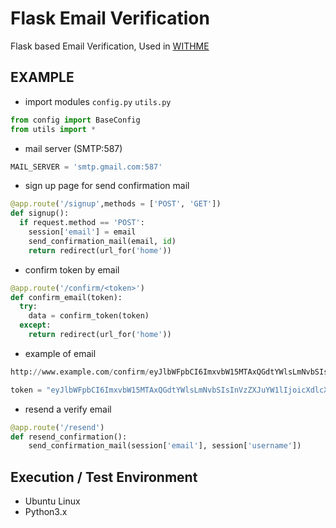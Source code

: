 # Flask Email Verification

Flask based Email Verification, Used in [WITHME](http://www.withme.xyz) 

## EXAMPLE

- import modules ```config.py``` ```utils.py```
```python
from config import BaseConfig
from utils import *
```

- mail server (SMTP:587)

```python
MAIL_SERVER = 'smtp.gmail.com:587'
```


- sign up page for send confirmation mail

```python
@app.route('/signup',methods = ['POST', 'GET'])
def signup():
  if request.method == 'POST':
    session['email'] = email
    send_confirmation_mail(email, id)
    return redirect(url_for('home'))
```

- confirm token by email

```python
@app.route('/confirm/<token>')
def confirm_email(token):
  try:
    data = confirm_token(token)
  except:
    return redirect(url_for('home'))
```

- example of email

```python
http://www.example.com/confirm/eyJlbWFpbCI6ImxvbW15MTAxQGdtYWlsLmNvbSIsInVzZXJuYW1lIjoicXdlcXdlIn0.XkA0IQ.3izTIkyiiMuTHvEi2BVmbW7QJYo

token = "eyJlbWFpbCI6ImxvbW15MTAxQGdtYWlsLmNvbSIsInVzZXJuYW1lIjoicXdlcXdlIn0.XkA0IQ.3izTIkyiiMuTHvEi2BVmbW7QJYo"
```

- resend a verify email

```python
@app.route('/resend')
def resend_confirmation():
	send_confirmation_mail(session['email'], session['username'])
```

## Execution / Test Environment
  - Ubuntu Linux
  - Python3.x

